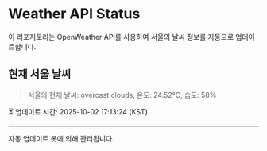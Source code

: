 
# Weather API Status

이 리포지토리는 OpenWeather API를 사용하여 서울의 날씨 정보를 자동으로 업데이트합니다.

## 현재 서울 날씨
> 서울의 현재 날씨: overcast clouds, 온도: 24.52°C, 습도: 58%

⏳ 업데이트 시간: 2025-10-02 17:13:24 (KST)

---
자동 업데이트 봇에 의해 관리됩니다.
